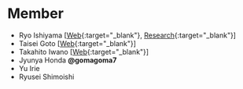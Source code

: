# Member
- Ryo Ishiyama [[Web](https://ishiyeahman.github.io/){:target="_blank"}, [Research](https://sites.google.com/human.ait.kyushu-u.ac.jp/ishiyama){:target="_blank"}]
- Taisei Goto [[Web](https://gototaisei.ochakumi.com/){:target="_blank"}]
- Takahito Iwano [[Web](https://www.sora44023.com/){:target="_blank"}]
- Jyunya Honda **@gomagoma7**
- Yu Irie
- Ryusei Shimoishi